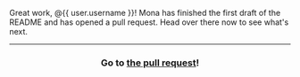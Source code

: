 Great work, @{{ user.username }}! Mona has finished the first draft of the README and has opened a pull request. Head over there now to see what's next.

<hr>
<h3 align="center">Go to <a href="{{ prURL }}">the pull request</a>!</h3>
